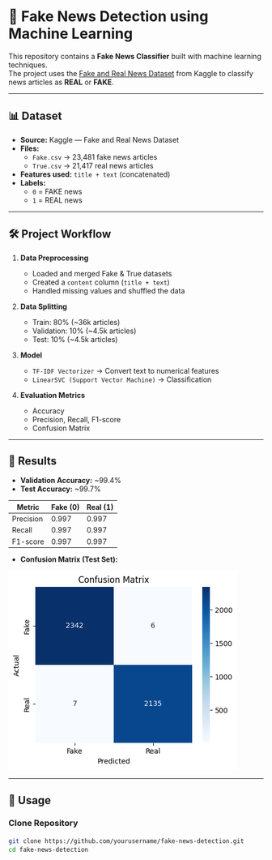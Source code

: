 # 📰 Fake News Detection using Machine Learning

This repository contains a **Fake News Classifier** built with machine learning techniques.  
The project uses the [Fake and Real News Dataset](https://www.kaggle.com/datasets/clmentbisaillon/fake-and-real-news-dataset) from Kaggle to classify news articles as **REAL** or **FAKE**.

---

## 📊 Dataset
- **Source:** Kaggle — Fake and Real News Dataset  
- **Files:**
  - `Fake.csv` → 23,481 fake news articles  
  - `True.csv` → 21,417 real news articles  
- **Features used:** `title + text` (concatenated)  
- **Labels:**
  - `0` = FAKE news  
  - `1` = REAL news  

---

## 🛠️ Project Workflow
1. **Data Preprocessing**
   - Loaded and merged Fake & True datasets  
   - Created a `content` column (`title + text`)  
   - Handled missing values and shuffled the data  

2. **Data Splitting**
   - Train: 80% (~36k articles)  
   - Validation: 10% (~4.5k articles)  
   - Test: 10% (~4.5k articles)  

3. **Model**
   - `TF-IDF Vectorizer` → Convert text to numerical features  
   - `LinearSVC (Support Vector Machine)` → Classification  

4. **Evaluation Metrics**
   - Accuracy  
   - Precision, Recall, F1-score  
   - Confusion Matrix  

---

## 🚀 Results

- **Validation Accuracy:** ~99.4%  
- **Test Accuracy:** ~99.7%  

| Metric       | Fake (0) | Real (1) |
|--------------|----------|----------|
| Precision    | 0.997    | 0.997    |
| Recall       | 0.997    | 0.997    |
| F1-score     | 0.997    | 0.997    |

- **Confusion Matrix (Test Set):**

![Confusion Matrix](confusion_matrix.png)

---

## 🔮 Usage

### Clone Repository
```bash
git clone https://github.com/yourusername/fake-news-detection.git
cd fake-news-detection
